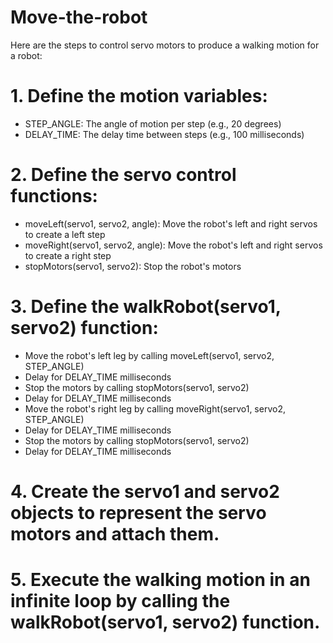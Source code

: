 # Move-the-robot
Here are the steps to control servo motors to produce a walking motion for a robot:
# 1. Define the motion variables:
   - STEP_ANGLE: The angle of motion per step (e.g., 20 degrees)
   - DELAY_TIME: The delay time between steps (e.g., 100 milliseconds)
# 2. Define the servo control functions:
   - moveLeft(servo1, servo2, angle): Move the robot's left and right servos to create a left step
   - moveRight(servo1, servo2, angle): Move the robot's left and right servos to create a right step
   - stopMotors(servo1, servo2): Stop the robot's motors
# 3. Define the walkRobot(servo1, servo2) function:
   - Move the robot's left leg by calling moveLeft(servo1, servo2, STEP_ANGLE)
   - Delay for DELAY_TIME milliseconds
   - Stop the motors by calling stopMotors(servo1, servo2)
   - Delay for DELAY_TIME milliseconds
   - Move the robot's right leg by calling moveRight(servo1, servo2, STEP_ANGLE)
   - Delay for DELAY_TIME milliseconds
   - Stop the motors by calling stopMotors(servo1, servo2)
   - Delay for DELAY_TIME milliseconds
#  4. Create the servo1 and servo2 objects to represent the servo motors and attach them.
# 5. Execute the walking motion in an infinite loop by calling the walkRobot(servo1, servo2) function.
